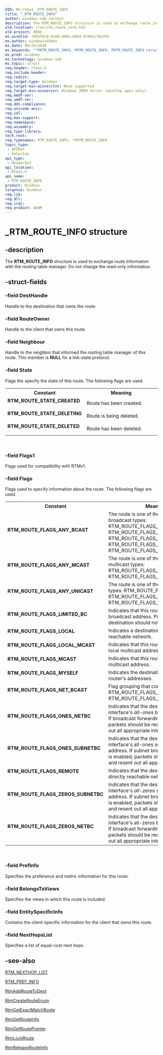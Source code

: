 ```yaml
---
UID: NS:rtmv2._RTM_ROUTE_INFO
title: "_RTM_ROUTE_INFO"
author: windows-sdk-content
description: The RTM_ROUTE_INFO structure is used to exchange route information with the routing table manager. Do not change the read-only information.
old-location: rras\rtm_route_info.htm
old-project: RRAS
ms.assetid: 7d9bf8c0-dc09-440a-b60d-97463c70a745
ms.author: windowssdkdev
ms.date: 08/29/2018
ms.keywords: "*PRTM_ROUTE_INFO, PRTM_ROUTE_INFO, PRTM_ROUTE_INFO structure pointer [RAS], RTM_ROUTE_FLAGS_ANY_BCAST, RTM_ROUTE_FLAGS_ANY_MCAST, RTM_ROUTE_FLAGS_ANY_UNICAST, RTM_ROUTE_FLAGS_LIMITED_BC, RTM_ROUTE_FLAGS_LOCAL, RTM_ROUTE_FLAGS_LOCAL_MCAST, RTM_ROUTE_FLAGS_MCAST, RTM_ROUTE_FLAGS_MYSELF, RTM_ROUTE_FLAGS_NET_BCAST, RTM_ROUTE_FLAGS_ONES_NETBC, RTM_ROUTE_FLAGS_ONES_SUBNETBC, RTM_ROUTE_FLAGS_REMOTE, RTM_ROUTE_FLAGS_ZEROS_NETBC, RTM_ROUTE_FLAGS_ZEROS_SUBNETBC, RTM_ROUTE_INFO, RTM_ROUTE_INFO structure [RAS], RTM_ROUTE_STATE_CREATED, RTM_ROUTE_STATE_DELETED, RTM_ROUTE_STATE_DELETING, _RTM_ROUTE_INFO, _rtmv2ref_rtm_route_info, rras.rtm_route_info, rtmv2/PRTM_ROUTE_INFO, rtmv2/RTM_ROUTE_INFO"
ms.prod: windows
ms.technology: windows-sdk
ms.topic: struct
req.header: rtmv2.h
req.include-header: 
req.redist: 
req.target-type: Windows
req.target-min-winverclnt: None supported
req.target-min-winversvr: Windows 2000 Server [desktop apps only]
req.kmdf-ver: 
req.umdf-ver: 
req.ddi-compliance: 
req.unicode-ansi: 
req.idl: 
req.max-support: 
req.namespace: 
req.assembly: 
req.type-library: 
tech.root: 
req.typenames: RTM_ROUTE_INFO, *PRTM_ROUTE_INFO
topic_type:
 - APIRef
 - kbSyntax
api_type:
 - HeaderDef
api_location:
 - Rtmv2.h
api_name:
 - RTM_ROUTE_INFO
product: Windows
targetos: Windows
req.lib: 
req.dll: 
req.irql: 
req.product: ADAM
---
```


# _RTM_ROUTE_INFO structure


## -description


The 
<b>RTM_ROUTE_INFO</b> structure is used to exchange route information with the routing table manager. Do not change the read-only information. 
			


## -struct-fields




### -field DestHandle

Handle to the destination that owns the route.


### -field RouteOwner

Handle to the client that owns this route.


### -field Neighbour

Handle to the neighbor that informed the routing table manager of this route. This member is <b>NULL</b> for a link-state protocol.


### -field State

Flags the specify the state of this route. The following flags are used. 



<table>
<tr>
<th>Constant</th>
<th>Meaning</th>
</tr>
<tr>
<td width="40%"><a id="RTM_ROUTE_STATE_CREATED"></a><a id="rtm_route_state_created"></a><dl>
<dt><b>RTM_ROUTE_STATE_CREATED</b></dt>
</dl>
</td>
<td width="60%">
Route has been created.

</td>
</tr>
<tr>
<td width="40%"><a id="RTM_ROUTE_STATE_DELETING"></a><a id="rtm_route_state_deleting"></a><dl>
<dt><b>RTM_ROUTE_STATE_DELETING</b></dt>
</dl>
</td>
<td width="60%">
Route is being deleted.

</td>
</tr>
<tr>
<td width="40%"><a id="RTM_ROUTE_STATE_DELETED"></a><a id="rtm_route_state_deleted"></a><dl>
<dt><b>RTM_ROUTE_STATE_DELETED</b></dt>
</dl>
</td>
<td width="60%">
Route has been deleted.

</td>
</tr>
</table>
 


### -field Flags1

Flags used for compatibility with RTMv1.


### -field Flags

Flags used to specify information about the route. The following flags are used. 



<table>
<tr>
<th>Constant</th>
<th>Meaning</th>
</tr>
<tr>
<td width="40%"><a id="RTM_ROUTE_FLAGS_ANY_BCAST"></a><a id="rtm_route_flags_any_bcast"></a><dl>
<dt><b>RTM_ROUTE_FLAGS_ANY_BCAST</b></dt>
</dl>
</td>
<td width="60%">
The route is one of the following broadcast types: RTM_ROUTE_FLAGS_LIMITED_BC, RTM_ROUTE_FLAGS_ONES_NETBC, RTM_ROUTE_FLAGS_ONES_SUBNET_BC, RTM_ROUTE_FLAGS_ZEROS_NETBC, RTM_ROUTE_FLAGS_ZEROS_SUBNETBC

</td>
</tr>
<tr>
<td width="40%"><a id="RTM_ROUTE_FLAGS_ANY_MCAST"></a><a id="rtm_route_flags_any_mcast"></a><dl>
<dt><b>RTM_ROUTE_FLAGS_ANY_MCAST</b></dt>
</dl>
</td>
<td width="60%">
The route is one of the following multicast types: RTM_ROUTE_FLAGS_MCAST, RTM_ROUTE_FLAGS_LOCAL_MCAST

</td>
</tr>
<tr>
<td width="40%"><a id="RTM_ROUTE_FLAGS_ANY_UNICAST"></a><a id="rtm_route_flags_any_unicast"></a><dl>
<dt><b>RTM_ROUTE_FLAGS_ANY_UNICAST</b></dt>
</dl>
</td>
<td width="60%">
The route is one of the following unicast types: RTM_ROUTE_FLAGS_LOCAL, RTM_ROUTE_FLAGS_REMOTE, RTM_ROUTE_FLAGS_MYSELF

</td>
</tr>
<tr>
<td width="40%"><a id="RTM_ROUTE_FLAGS_LIMITED_BC"></a><a id="rtm_route_flags_limited_bc"></a><dl>
<dt><b>RTM_ROUTE_FLAGS_LIMITED_BC</b></dt>
</dl>
</td>
<td width="60%">
Indicates that this route is a limited broadcast address. Packets to this destination should not be forwarded.

</td>
</tr>
<tr>
<td width="40%"><a id="RTM_ROUTE_FLAGS_LOCAL"></a><a id="rtm_route_flags_local"></a><dl>
<dt><b>RTM_ROUTE_FLAGS_LOCAL</b></dt>
</dl>
</td>
<td width="60%">
Indicates a destination is on a directly reachable network.

</td>
</tr>
<tr>
<td width="40%"><a id="RTM_ROUTE_FLAGS_LOCAL_MCAST"></a><a id="rtm_route_flags_local_mcast"></a><dl>
<dt><b>RTM_ROUTE_FLAGS_LOCAL_MCAST</b></dt>
</dl>
</td>
<td width="60%">
Indicates that this route is a route to a local multicast address.

</td>
</tr>
<tr>
<td width="40%"><a id="RTM_ROUTE_FLAGS_MCAST"></a><a id="rtm_route_flags_mcast"></a><dl>
<dt><b>RTM_ROUTE_FLAGS_MCAST</b></dt>
</dl>
</td>
<td width="60%">
Indicates that this route is a route to a multicast address.

</td>
</tr>
<tr>
<td width="40%"><a id="RTM_ROUTE_FLAGS_MYSELF"></a><a id="rtm_route_flags_myself"></a><dl>
<dt><b>RTM_ROUTE_FLAGS_MYSELF</b></dt>
</dl>
</td>
<td width="60%">
Indicates the destination is one of the router's addresses.

</td>
</tr>
<tr>
<td width="40%"><a id="RTM_ROUTE_FLAGS_NET_BCAST"></a><a id="rtm_route_flags_net_bcast"></a><dl>
<dt><b>RTM_ROUTE_FLAGS_NET_BCAST</b></dt>
</dl>
</td>
<td width="60%">
Flag grouping that contains: RTM_ROUTE_FLAGS_ONES_NETBC, RTM_ROUTE_FLAGS_ZEROS_NETBC

</td>
</tr>
<tr>
<td width="40%"><a id="RTM_ROUTE_FLAGS_ONES_NETBC"></a><a id="rtm_route_flags_ones_netbc"></a><dl>
<dt><b>RTM_ROUTE_FLAGS_ONES_NETBC</b></dt>
</dl>
</td>
<td width="60%">
Indicates that the destination matches an interface's <i>all-ones</i> broadcast address. If broadcast forwarding is enabled, packets should be received and resent out all appropriate interfaces.

</td>
</tr>
<tr>
<td width="40%"><a id="RTM_ROUTE_FLAGS_ONES_SUBNETBC"></a><a id="rtm_route_flags_ones_subnetbc"></a><dl>
<dt><b>RTM_ROUTE_FLAGS_ONES_SUBNETBC</b></dt>
</dl>
</td>
<td width="60%">
Indicates that the destination matches an interface's all-ones subnet broadcast address. If subnet broadcast forwarding is enabled, packets should be received and resent out all appropriate interfaces.

</td>
</tr>
<tr>
<td width="40%"><a id="RTM_ROUTE_FLAGS_REMOTE"></a><a id="rtm_route_flags_remote"></a><dl>
<dt><b>RTM_ROUTE_FLAGS_REMOTE</b></dt>
</dl>
</td>
<td width="60%">
Indicates that the destination is not on a directly reachable network.

</td>
</tr>
<tr>
<td width="40%"><a id="RTM_ROUTE_FLAGS_ZEROS_SUBNETBC"></a><a id="rtm_route_flags_zeros_subnetbc"></a><dl>
<dt><b>RTM_ROUTE_FLAGS_ZEROS_SUBNETBC</b></dt>
</dl>
</td>
<td width="60%">
Indicates that the destination matches an interface's <i>all-zeros</i> subnet broadcast address. If subnet broadcast forwarding is enabled, packets should be received and resent out all appropriate interfaces.

</td>
</tr>
<tr>
<td width="40%"><a id="RTM_ROUTE_FLAGS_ZEROS_NETBC"></a><a id="rtm_route_flags_zeros_netbc"></a><dl>
<dt><b>RTM_ROUTE_FLAGS_ZEROS_NETBC</b></dt>
</dl>
</td>
<td width="60%">
Indicates that the destination matches an interface's all-zeros broadcast address. If broadcast forwarding is enabled, packets should be received and resent out all appropriate interfaces.

</td>
</tr>
</table>
 


### -field PrefInfo

Specifies the preference and metric information for this route.


### -field BelongsToViews

Specifies the views in which this route is included.


### -field EntitySpecificInfo

Contains the client-specific information for the client that owns this route.


### -field NextHopsList

Specifies a list of equal-cost next hops.


## -see-also




<a href="https://msdn.microsoft.com/f27269e5-ad7e-4426-ac07-cb3a05532579">RTM_NEXTHOP_LIST</a>



<a href="https://msdn.microsoft.com/50aa7f8e-9d89-44bd-897e-f0040f579d24">RTM_PREF_INFO</a>



<a href="https://msdn.microsoft.com/422beb9b-b7e8-446f-8294-9f87a9f66f7a">RtmAddRouteToDest</a>



<a href="https://msdn.microsoft.com/9d9c35e8-a9d4-4b30-a92c-f3188e11e317">RtmCreateRouteEnum</a>



<a href="https://msdn.microsoft.com/5fc9cde7-9912-409f-85ee-c775b4d6ddc0">RtmGetExactMatchRoute</a>



<a href="https://msdn.microsoft.com/13fc70de-f6cd-4e7a-b79d-c2fe811e08a4">RtmGetRouteInfo</a>



<a href="https://msdn.microsoft.com/889e318c-b515-48bc-9117-83e8c1bb6f1a">RtmGetRoutePointer</a>



<a href="https://msdn.microsoft.com/8de3e4e3-f3bc-4a98-8a11-cc5b4db9027f">RtmLockRoute</a>



<a href="https://msdn.microsoft.com/927d2a32-17bc-453c-b65b-144151bea902">RtmReleaseRouteInfo</a>
 

 

